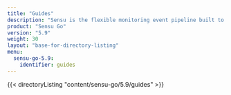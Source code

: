 ```yaml
---
title: "Guides"
description: "Sensu is the flexible monitoring event pipeline built to reduce operator burden and meet the challenges of monitoring multi-cloud and ephemeral infrastructures. Get started with a guided walkthrough."
product: "Sensu Go"
version: "5.9"
weight: 30
layout: "base-for-directory-listing"
menu:
  sensu-go-5.9:
    identifier: guides
---
```


{{< directoryListing "content/sensu-go/5.9/guides" >}}
